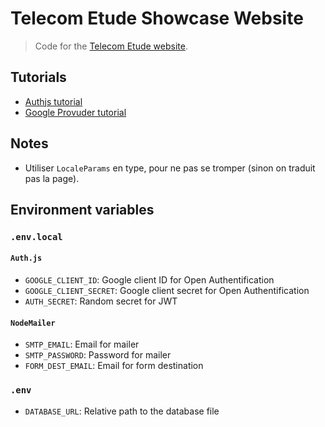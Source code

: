 # Telecom Etude Showcase Website

> Code for the [Telecom Etude website](http://telecom-etude.fr).

## Tutorials

- [Authjs tutorial](https://www.youtube.com/watch?v=1MTyCvS05V4)
- [Google Provuder tutorial](https://www.youtube.com/watch?v=Rs8018RO5YQ)

## Notes

- Utiliser `LocaleParams` en type, pour ne pas se tromper (sinon on traduit pas la page).

## Environment variables

### `.env.local`

#### `Auth.js`

- `GOOGLE_CLIENT_ID`: Google client ID for Open Authentification
- `GOOGLE_CLIENT_SECRET`: Google client secret for Open Authentification
- `AUTH_SECRET`: Random secret for JWT

#### `NodeMailer`

- `SMTP_EMAIL`: Email for mailer
- `SMTP_PASSWORD`: Password for mailer
- `FORM_DEST_EMAIL`: Email for form destination

### `.env`

- `DATABASE_URL`: Relative path to the database file
